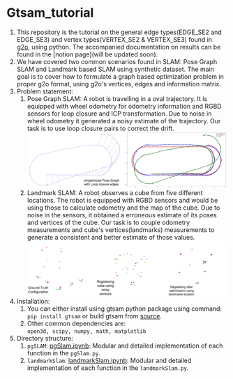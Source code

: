 # Gtsam_tutorial  

1. This repository is the tutorial on the general edge types(EDGE_SE2 and EDGE_SE3) and vertex types(VERTEX_SE2 & VERTEX_SE3) found in [g2o](https://github.com/RainerKuemmerle/g2o), using python. The accompanied documentation on results can be found in the [notion page](will be updated soon).  
2. We have covered two common scenarios found in SLAM: Pose Graph SLAM and Landmark based SLAM using synthetic dataset. The main goal is to cover how to formulate a graph based optimization problem in proper g2o format, using g2o's vertices, edges and information matrix.  
3. Problem statement:  
	1. Pose Graph SLAM: A robot is travelling in a oval trajectory. It is equipped with wheel odometry for odometry information and RGBD sensors for loop closure and ICP transformation. Due to noise in wheel odometry it generated a noisy estimate of the trajectory. Our task is to use loop closure pairs to correct the drift.  
	![Alt Text](pgSlam/results/lc_pose_graph.png)  
	2. Landmark SLAM: A robot observes a cube from five different locations. The robot is equipped with RGBD sensors and would be using those to calculate odometry and the map of the cube. Due to noise in the sensors, it obtained a erroneous estimate of its poses and vertices of the cube. Our task is to couple odometry measurements and cube's vertices(landmarks) measurements to generate a consistent and better estimate of those values.  
	![Alt Text](landmarkSlam/results/gtsam_landmark.png)  
4. Installation:  
	1. You can either install using gtsam python package using command: `pip install gtsam` or build gtsam from [source](https://github.com/borglab/gtsam/blob/develop/INSTALL.md).  
	2. Other common dependencies are:   
		`open3d, scipy, numpy, math, matplotlib`  
5. Directory structure:  
	1. `pgSLAM`: [pgSlam.ipynb](pgSlam/pgSlam.ipynb):  Modular and detailed implementation of each function in the `pgSlam.py`.  
	2. `landmarkSlam`: [landmarkSlam.ipynb](landmarkSlam/landmarkSlam.ipynb):  Modular and detailed implementation of each function in the `landmarkSlam.py`.  